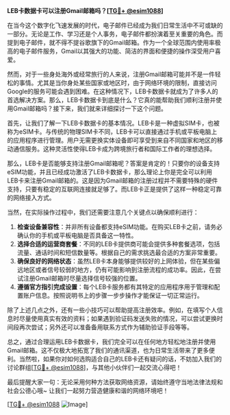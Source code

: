 **LEB卡数据卡可以注册Gmail邮箱吗？[[TG💪+ @esim1088](https://t.me/s/esim1088)]**

在当今这个数字化飞速发展的时代，电子邮件已经成为我们日常生活中不可或缺的一部分。无论是工作、学习还是个人事务，电子邮件都扮演着至关重要的角色。而提到电子邮件，就不得不提谷歌旗下的Gmail邮箱。作为一个全球范围内使用率极高的电子邮件服务，Gmail以其强大的功能、简洁的界面和便捷的操作深受用户喜爱。

然而，对于一些身处海外或经常旅行的人来说，注册Gmail邮箱可能并不是一件轻松的事情。尤其是当你身处某些国家或地区时，由于网络环境的限制，直接访问Google的服务可能会遇到困难。在这种情况下，LEB卡数据卡就成为了许多人的首选解决方案。那么，LEB卡数据卡到底是什么？它真的能帮助我们顺利注册并使用Gmail邮箱吗？接下来，我们就来详细探讨一下这个问题。

首先，让我们了解一下LEB卡数据卡的基本情况。LEB卡是一种虚拟SIM卡，也被称为eSIM卡。与传统的物理SIM卡不同，LEB卡可以直接通过手机或平板电脑上的应用程序进行管理。用户无需更换实体设备即可享受到来自不同国家和地区的移动通信服务。这种灵活性使得LEB卡成为跨境旅行者和国际工作者的理想选择。

那么，LEB卡是否能够支持注册Gmail邮箱呢？答案是肯定的！只要你的设备支持eSIM功能，并且已经成功激活了LEB卡数据卡，那么理论上你是完全可以利用LEB卡来注册Gmail邮箱的。这是因为Gmail邮箱的注册过程并不需要特殊的硬件支持，只要有稳定的互联网连接就足够了。而LEB卡正是提供了这样一种稳定可靠的网络接入方式。

当然，在实际操作过程中，我们还需要注意几个关键点以确保顺利进行：

1. **检查设备兼容性**：并非所有设备都支持eSIM功能。在购买LEB卡之前，请务必确认你的手机或平板电脑是否具备这一特性。
2. **选择合适的运营商套餐**：不同的LEB卡提供商可能会提供多种套餐选项，包括流量、通话时间和短信数量等。根据自己的需求挑选最合适的方案非常重要。
3. **确保良好的网络状态**：虽然LEB卡本身能够提供较好的上网体验，但在某些偏远地区或者信号较弱的地方，仍有可能影响到注册流程的成功率。因此，在尝试注册Gmail邮箱时尽量选择信号较强的位置。
4. **遵循官方指引完成设置**：每个LEB卡服务都有其特定的应用程序用于管理和配置账户信息。按照说明书上的步骤一步步操作才能保证一切正常运行。

除了上述几点之外，还有一些小技巧可以帮助提高注册效率。例如，在填写个人信息时尽量使用真实有效的资料；如果遇到验证码发送失败的情况，可以尝试更换时间段再次尝试；另外还可以准备备用联系方式作为辅助验证手段等等。

总之，通过合理运用LEB卡数据卡，我们完全可以在任何地方轻松地注册并使用Gmail邮箱。这不仅极大地拓宽了我们的通讯渠道，也为日常生活带来了更多便利。当然啦，如果你对如何选购适合自己的LEB卡还有疑问的话，不妨加入我们的讨论群组[[TG💪+ @esim1088](https://t.me/s/esim1088)]，与其他小伙伴们一起交流心得吧！

最后提醒大家一句：无论采用何种方法获取网络资源，请始终遵守当地法律法规和社会公德心哦~ 让我们一起努力营造健康和谐的网络环境吧！

[[TG💪+ @esim1088](https://t.me/s/esim1088) ![Image](https://i.postimg.cc/4NQfJmqS/Snipaste-2025-05-13-00-14-12.png)]